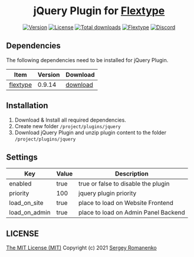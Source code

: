 <h1 align="center">jQuery Plugin for <a href="https://flextype.org/">Flextype</a></h1>

<p align="center">
<a href="https://github.com/flextype-plugins/jquery/releases"><img alt="Version" src="https://img.shields.io/github/release/flextype-plugins/jquery.svg?label=version&color=black"></a> <a href="https://github.com/flextype-plugins/jquery"><img src="https://img.shields.io/badge/license-MIT-blue.svg?color=black" alt="License"></a> <a href="https://github.com/flextype-plugins/jquery"><img src="https://img.shields.io/github/downloads/flextype-plugins/jquery/total.svg?color=black" alt="Total downloads"></a> <a href="https://github.com/flextype/flextype"><img src="https://img.shields.io/badge/Flextype-0.9.14-green.svg?color=black" alt="Flextype"></a> <a href=""><img src="https://img.shields.io/discord/423097982498635778.svg?logo=discord&color=black&label=Discord%20Chat" alt="Discord"></a>
</p>

## Dependencies

The following dependencies need to be installed for jQuery Plugin.

| Item | Version | Download |
|---|---|---|
| [flextype](https://github.com/flextype/flextype) | 0.9.14 | [download](https://github.com/flextype/flextype/releases) |

## Installation

1. Download & Install all required dependencies.
2. Create new folder `/project/plugins/jquery`
3. Download jQuery Plugin and unzip plugin content to the folder `/project/plugins/jquery`

## Settings

| Key | Value | Description |
|---|---|---|
| enabled | true | true or false to disable the plugin |
| priority | 100 | jquery plugin priority |
| load_on_site | true | place to load on Website Frontend |
| load_on_admin | true | place to load on Admin Panel Backend |

## LICENSE
[The MIT License (MIT)](https://github.com/flextype-plugins/jquery/blob/master/LICENSE.txt)
Copyright (c) 2021 [Sergey Romanenko](https://github.com/Awilum)
